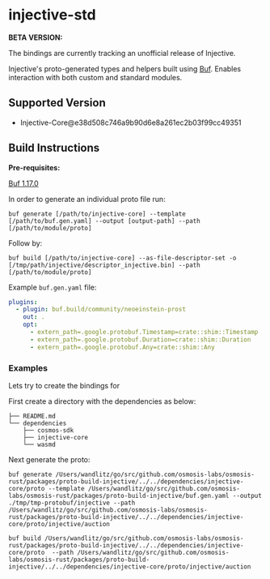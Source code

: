 # injective-std

**BETA VERSION:**

The bindings are currently tracking an unofficial release of Injective.

Injective's proto-generated types and helpers built using [Buf](https://github.com/bufbuild/buf). Enables interaction with both custom and standard modules.

## Supported Version

- Injective-Core@e38d508c746a9b90d6e8a261ec2b03f99cc49351

## Build Instructions

**Pre-requisites:**

[Buf 1.17.0](https://github.com/bufbuild/buf)

In order to generate an individual proto file run:

```shell
buf generate [/path/to/injective-core] --template [/path/to/buf.gen.yaml] --output [output-path] --path [/path/to/module/proto]
```

Follow by:

```shell
buf build [/path/to/injective-core] --as-file-descriptor-set -o [/tmp/path/injective/descriptor_injective.bin] --path [/path/to/module/proto]
```

Example `buf.gen.yaml` file:

```yaml
plugins:
  - plugin: buf.build/community/neoeinstein-prost
    out: .
    opt:
      - extern_path=.google.protobuf.Timestamp=crate::shim::Timestamp
      - extern_path=.google.protobuf.Duration=crate::shim::Duration
      - extern_path=.google.protobuf.Any=crate::shim::Any
```

### Examples

Lets try to create the bindings for

First create a directory with the dependencies as below:

```
├── README.md
└── dependencies
    ├── cosmos-sdk
    ├── injective-core
    └── wasmd
```

Next generate the proto:

```
buf generate /Users/wandlitz/go/src/github.com/osmosis-labs/osmosis-rust/packages/proto-build-injective/../../dependencies/injective-core/proto --template /Users/wandlitz/go/src/github.com/osmosis-labs/osmosis-rust/packages/proto-build-injective/buf.gen.yaml --output ./tmp/tmp-protobuf/injective --path /Users/wandlitz/go/src/github.com/osmosis-labs/osmosis-rust/packages/proto-build-injective/../../dependencies/injective-core/proto/injective/auction
```

```
buf build /Users/wandlitz/go/src/github.com/osmosis-labs/osmosis-rust/packages/proto-build-injective/../../dependencies/injective-core/proto  --path /Users/wandlitz/go/src/github.com/osmosis-labs/osmosis-rust/packages/proto-build-injective/../../dependencies/injective-core/proto/injective/auction
```
